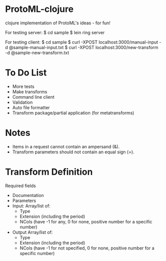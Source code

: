 ProtoML-clojure
===============

clojure implementation of ProtoML's ideas - for fun!

For testing server:
    $ cd sample
    $ lein ring server

For testing client:
    $ cd sample
    $ curl -XPOST localhost:3000/manual-input -d @sample-manual-input.txt
    $ curl -XPOST localhost:3000/new-transform -d @sample-new-transform.txt

To Do List
==========
* More tests
* Make transforms
* Command line client
* Validation
* Auto file formatter
* Transform package/partial application (for metatransforms)

Notes
=====
* Items in a request cannot contain an ampersand (&).
* Transform parameters should not contain an equal sign (=).

Transform Definition
====================
Required fields
* Documentation
* Parameters
* Input: Array/list of:
    * Type
    * Extension (including the period)
    * NCols (have -1 for any, 0 for none, positive number for a specific number)
* Output Array/list of:
    * Type
    * Extension (including the period)
    * NCols (have -1 for not specified, 0 for none, positive number for a specific number)
